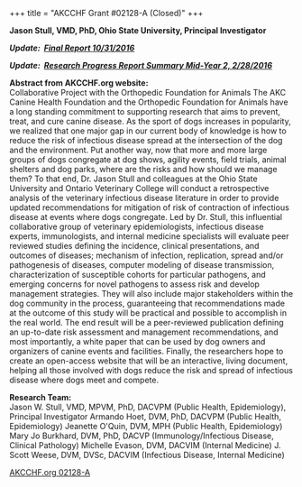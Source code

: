 +++
title = "AKCCHF Grant #02128-A (Closed)"
+++

**Jason Stull, VMD, PhD, Ohio State University, Principal Investigator**

***Update:  [Final Report
10/31/2016](http://www.samoyedhealthfoundation.com/research/current-research-studies/akcchf-02128-a-final-report)***

***Update:  [Research Progress Report Summary Mid-Year 2,
2/28/2016](http://www.samoyedhealthfoundation.com/research/current-research-studies/akcchf-grant-02128-a-my2-summary)***

**Abstract from AKCCHF.org website:**\
Collaborative Project with the Orthopedic Foundation for Animals The AKC
Canine Health Foundation and the Orthopedic Foundation for Animals have
a long standing commitment to supporting research that aims to prevent,
treat, and cure canine disease. As the sport of dogs increases in
popularity, we realized that one major gap in our current body of
knowledge is how to reduce the risk of infectious disease spread at the
intersection of the dog and the environment. Put another way, now that
more and more large groups of dogs congregate at dog shows, agility
events, field trials, animal shelters and dog parks, where are the risks
and how should we manage them? To that end, Dr. Jason Stull and
colleagues at the Ohio State University and Ontario Veterinary College
will conduct a retrospective analysis of the veterinary infectious
disease literature in order to provide updated recommendations for
mitigation of risk of contraction of infectious disease at events where
dogs congregate. Led by Dr. Stull, this influential collaborative group
of veterinary epidemiologists, infectious disease experts,
immunologists, and internal medicine specialists will evaluate peer
reviewed studies defining the incidence, clinical presentations, and
outcomes of diseases; mechanism of infection, replication, spread and/or
pathogenesis of diseases, computer modeling of disease transmission,
characterization of susceptible cohorts for particular pathogens, and
emerging concerns for novel pathogens to assess risk and develop
management strategies. They will also include major stakeholders within
the dog community in the process, guaranteeing that recommendations made
at the outcome of this study will be practical and possible to
accomplish in the real world. The end result will be a peer-reviewed
publication defining an up-to-date risk assessment and management
recommendations, and most importantly, a white paper that can be used by
dog owners and organizers of canine events and facilities. Finally, the
researchers hope to create an open-access website that will be an
interactive, living document, helping all those involved with dogs
reduce the risk and spread of infectious disease where dogs meet and
compete. 

**Research Team:**  \
Jason W. Stull, VMD, MPVM, PhD, DACVPM (Public Health, Epidemiology),
Principal Investigator Armando Hoet, DVM, PhD, DACVPM (Public Health,
Epidemiology) Jeanette O\'Quin, DVM, MPH (Public Health, Epidemiology)
Mary Jo Burkhard, DVM, PhD, DACVP (Immunology/Infectious Disease,
Clinical Pathology) Michelle Evason, DVM, DACVIM (Internal Medicine) J.
Scott Weese, DVM, DVSc, DACVIM (Infectious Disease, Internal Medicine)

[AKCCHF.org
02128-A](http://www.akcchf.org/research/funded-research/2128.html)
